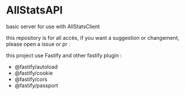 
# AllStatsAPI

<p>basic server for use with AllStatsClient </p>

this repository is for all accès, if you want a suggestion or changement, please open a issue or pr . 

this project use Fastify and other fastify plugin : 

- @fastify/autoload
- @fastify/cookie
- @fastify/cors
- @fastify/passport